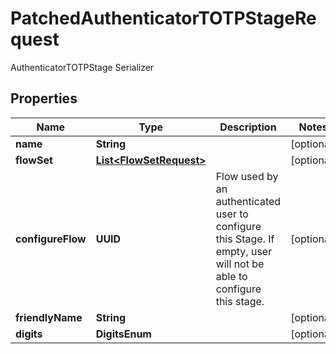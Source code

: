 

# PatchedAuthenticatorTOTPStageRequest

AuthenticatorTOTPStage Serializer

## Properties

| Name | Type | Description | Notes |
|------------ | ------------- | ------------- | -------------|
|**name** | **String** |  |  [optional] |
|**flowSet** | [**List&lt;FlowSetRequest&gt;**](FlowSetRequest.md) |  |  [optional] |
|**configureFlow** | **UUID** | Flow used by an authenticated user to configure this Stage. If empty, user will not be able to configure this stage. |  [optional] |
|**friendlyName** | **String** |  |  [optional] |
|**digits** | **DigitsEnum** |  |  [optional] |



